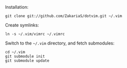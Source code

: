 Installation:

    git clone git://github.com/ZakariaS/dotvim.git ~/.vim
    
Create symlinks:
    
    ln -s ~/.vim/vimrc ~/.vimrc

Switch to the `~/.vim` directory, and fetch submodules:

    cd ~/.vim
    git submodule init
    git submodule update
